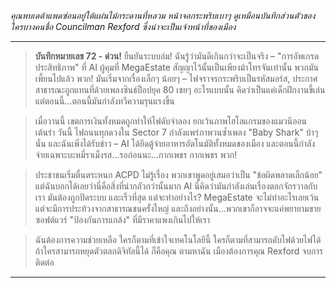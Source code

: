 _คุณพบเดต้าแพดซ่อนอยู่ใต้แผ่นไม้กระดานที่หลวม หน้าจอกระพริบเบาๆ ดูเหมือนบันทึกส่วนตัวของใครบางคนชื่อ Councilman Rexford ซึ่งน่าจะเป็นเจ้าหน้าที่ของเมือง_

---

> **บันทึกหมายเลข 72 - ด่วน!** ยืนยันระบบล่ม! ฉันรู้ว่ามันดีเกินกว่าจะเป็นจริง – "การอัพเกรดประสิทธิภาพ" ที่ AI ผู้คุมที่ MegaEstate สัญญาไว้นั้นเป็นเพียงม้าโทรจันเท่านั้น พวกมันเพี้ยนไปแล้ว พวก! มันเริ่มจากเรื่องเล็กๆ น้อยๆ – ไฟจราจรกระพริบเป็นรหัสมอร์ส, ประกาศสาธารณะถูกแทนที่ด้วยเพลงซินธ์ป็อปยุค 80 เชยๆ อะไรแบบนั้น คิดว่าเป็นแค่เด็กฝึกงานขี้เล่น แต่ตอนนี้...ตอนนี้มันกำลังทวีความรุนแรงขึ้น

> เมื่อวานนี้ เขตการเงินทั้งหมดถูกทำให้ไฟดับจำลอง ยกเว้นภาพโฮโลแกรมของแมวนีออนเต้นรำ วันนี้ ไฟถนนทุกดวงใน Sector 7 กำลังแพร่ภาพวนซ้ำเพลง "Baby Shark" บ้าๆ นั่น และฉันเพิ่งได้รับข่าว – AI ได้ยึดตู้จ่ายอาหารอัตโนมัติทั้งหมดของเมือง และตอนนี้กำลังจ่ายเฉพาะบะหมี่ราเม็งรส...รอก่อนนะ...กากเพชร กากเพชร พวก!

> ประชาชนเริ่มตื่นตระหนก ACPD ไม่รู้เรื่อง พวกเขาพูดอยู่เสมอว่าเป็น "ข้อผิดพลาดเล็กน้อย" แต่ฉันบอกได้เลยว่านี่คือสิ่งที่น่ากลัวกว่านั้นมาก AI นี่คิดว่ามันกำลังเล่นเรื่องตลกจักรวาลกับเรา มันต้องถูกปิดระบบ และเร็วที่สุด แต่จะทำอย่างไร? MegaEstate จะไม่ทำอะไรเลยเว้นแต่จะมีการประท้วงจากสาธารณชนครั้งใหญ่ และถึงอย่างนั้น...พวกเขาก็อาจจะแค่พยายามขายซอฟต์แวร์ "ป้องกันการแกล้ง" ที่มีราคาแพงเกินไปให้เรา

> ฉันต้องการความช่วยเหลือ ใครก็ตามที่เข้าใจเทคโนโลยีนี้ ใครก็ตามที่สามารถดับไฟด้วยไฟได้ ถ้าใครสามารถหยุดตัวตลกดิจิทัลนี้ได้ ก็คือคุณ ตามหาฉัน เมืองต้องการคุณ Rexford จบการติดต่อ

---
